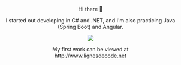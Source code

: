 <div align="center">
  
Hi there 👋

I started out developing in C# and .NET, and I'm also practicing Java (Spring Boot) and Angular.

  <img src="https://user-images.githubusercontent.com/105590069/209787089-f92598fd-3b2c-417d-a6ac-41396ee4749d.png"><br>
  
  My first work can be viewed at<br> http://www.lignesdecode.net
  
</div>


<!--
**Sudo1999/Sudo1999** is a ✨ _special_ ✨ repository because its `README.md` (this file) appears on your GitHub profile.

Here are some ideas to get you started:

- 🔭 I’m currently working on ...
- 🌱 I’m currently learning ...
- 👯 I’m looking to collaborate on ...
- 🤔 I’m looking for help with ...
- 💬 Ask me about ...
- 📫 How to reach me: ...
- 😄 Pronouns: ...
- ⚡ Fun fact: ...
-->
